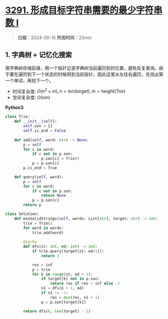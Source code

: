 # [3291. 形成目标字符串需要的最少字符串数 I](https://leetcode.cn/problems/minimum-number-of-valid-strings-to-form-target-i/description/)

> **日期**：2024-09-15
> **所用时间**：25min

## 1. 字典树 + 记忆化搜索

用字典树存储前缀，用一个指针记录字典树当前遍历到的位置，避免反复查询。由于要在遍历到下一个状态的时候用到当前指针，因此这里从左往右遍历，先找出第一个单词，再找下一个。

- 时间复杂度: $O(n^2\times m),n = \text{len}(target), m = \text{height}(Trie)$
- 空间复杂度: $O(nm)$

**Python3**

```python
class Trie:
    def __init__(self):
        self.son = {}
        self.is_end = False
    
    def add(self, word: str) -> None:
        p = self
        for c in word:
            if c not in p.son:
                p.son[c] = Trie()
            p = p.son[c]
        p.is_end = True

    def query(self, word):
        p = self
        for c in word:
            if c not in p.son:
                return None
            p = p.son[c]
        return p

class Solution:
    def minValidStrings(self, words: List[str], target: str) -> int:
        trie = Trie()
        for word in words:
            trie.add(word)
        
        @cache
        def dfs(st: int, ed: int) -> int:
            if trie.query(target[st: ed+1]):
                return 1

            res = inf
            p = trie
            for k in range(st, ed + 1):
                if target[k] not in p.son:
                    return res if res < inf else -1
                n1 = dfs(k + 1, ed)
                if n1 != -1:
                    res = min(res, n1 + 1)
                p = p.son[target[k]]

        return dfs(0, len(target) - 1)
```